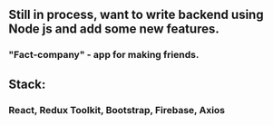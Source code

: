 ## Still in process, want to write backend using Node js and add some new features.

### "Fact-company" - app for making friends.

## Stack:

### React, Redux Toolkit, Bootstrap, Firebase, Axios
